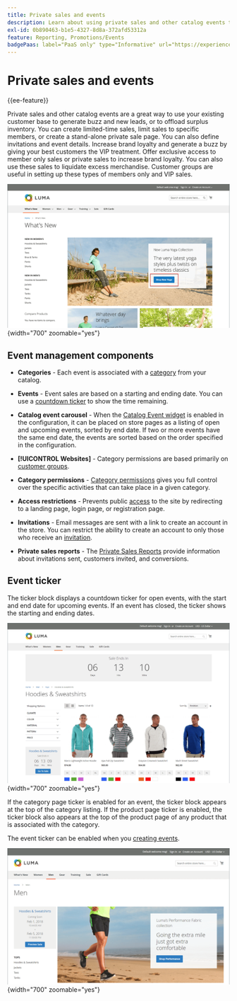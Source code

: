 ```yaml
---
title: Private sales and events
description: Learn about using private sales and other catalog events to increase sales to your existing customer base and to generate buzz and new leads.
exl-id: 0b890463-b1e5-4327-8d8a-372afd53312a
feature: Reporting, Promotions/Events
badgePaas: label="PaaS only" type="Informative" url="https://experienceleague.adobe.com/en/docs/commerce/user-guides/product-solutions" tooltip="Applies to Adobe Commerce on Cloud projects (Adobe-managed PaaS infrastructure) and on-premises projects only."
---
```

# Private sales and events

{{ee-feature}}

Private sales and other catalog events are a great way to use your existing customer base to generate buzz and new leads, or to offload surplus inventory. You can create limited-time sales, limit sales to specific members, or create a stand-alone private sale page. You can also define invitations and event details. Increase brand loyalty and generate a buzz by giving your best customers the VIP treatment. Offer exclusive access to member only sales or private sales to increase brand loyalty. You can also use these sales to liquidate excess merchandise. Customer groups are useful in setting up these types of members only and VIP sales.

![Example storefront - event on home page](./assets/storefront-event-home-page.png){width="700" zoomable="yes"}

## Event management components

- **Categories** - Each event is associated with a [category](../catalog/category-create.md) from your catalog.

- **Events** - Event sales are based on a starting and ending date. You can use a [countdown ticker](#event-ticker) to show the time remaining.

- **Catalog event carousel** - When the [Catalog Event widget](../content-design/widget-event-carousel.md) is enabled in the configuration, it can be placed on store pages as a listing of open and upcoming events, sorted by end date. If two or more events have the same end date, the events are sorted based on the order specified in the configuration.

- **[!UICONTROL Websites]** - Category permissions are based primarily on [customer groups](../customers/customer-groups.md).

- **Category permissions** - [Category permissions](../catalog/category-permissions.md) gives you full control over the specific activities that can take place in a given category.

- **Access restrictions** - Prevents public [access](event-configure.md#restrict-access) to the site by redirecting to a landing page, login page, or registration page.

- **Invitations** - Email messages are sent with a link to create an account in the store. You can restrict the ability to create an account to only those who receive an [invitation](invitations.md).

- **Private sales reports** - The [Private Sales Reports](../getting-started/private-sales-reports.md) provide information about invitations sent, customers invited, and conversions.

## Event ticker

The ticker block displays a countdown ticker for open events, with the start and end date for upcoming events. If an event has closed, the ticker shows the starting and ending dates.

![Example storefront - event carousel](./assets/storefront-event-ticker-carousel.png){width="700" zoomable="yes"}

If the category page ticker is enabled for an event, the ticker block appears at the top of the category listing. If the product page ticker is enabled, the ticker block also appears at the top of the product page of any product that is associated with the category.

The event ticker can be enabled when you [creating events](event-create.md).

![Example storefront - event sidebar](./assets/storefront-event-sidebar.png){width="700" zoomable="yes"}

